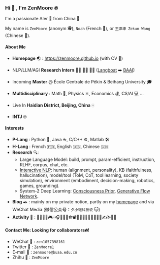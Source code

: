### Hi :clap: , I'm ZenMoore :fire:

I'm a passionate AIer :robot: from China :lantern:

My name is `ZenMoore` (anonym :detective:), `Noah` (French :chicken:), or `王泽坤 Zekun Wang` (Chinese :dragon:).

#### About Me

- **Homepage** :earth_asia: : https://zenmoore.github.io (with CV :ocean:)

- NLP/LLM/AGI **Research Intern** :man_scientist: :man_technologist: :man_student: ([Langboat](http://en.langboat.com/) :arrow_right: [BAAI](https://www.baai.ac.cn/english.html))
- Incoming **Master** @ École Centrale de Pékin & Beihang University :mortar_board:
- **Multidisciplinary** : Math :triangular_ruler:, Physics :atom_symbol:, Economics :moneybag:, CS/AI :computer: ...
- Live In **Haidian District, Beijing, China** :mahjong:
- **INTJ** 🤓

#### Interests

- **P-Lang** : Python :snake:, Java :coffee:, C/C++ :gear:, Matlab :hammer_and_wrench:
- **H-Lang** : French :fr:, English :us:, Chinese :cn:
- **Research** :mag::  
  - Large Language Model: build, prompt, param-efficient, instruction, RLHF, corpus, chat, etc.
  - [Interactive NLP](https://arxiv.org/pdf/2305.13246.pdf): human (alignment, personality), KB (faithfulness, hallucination), model/tool (ToM, CoT, tool learning, society simulation), environment (embodiment, decision-making, robotics, games, grounding).
  - System-2 Deep Learning: [Consciousness Prior](https://arxiv.org/abs/1709.08568), [Generative Flow Network](https://arxiv.org/abs/2111.09266).
- **Blog** :black_nib: : mainly on my private notion, partly on my [homepage](https://zenmoore.github.io) and via WeChat Media (微信公众号：`夕小瑶科技说` :cat:)
- **Activity** :rainbow: : 🏸🎾🥋🥊🎮🀄🎧🏏🎱🏐⚽📽📖🚴‍♂️🏊‍♀️🏃‍♂️🧗‍♂️✍⛷🧠🏹

#### Contact Me: Looking for collaborators🔥!

- WeChat :green_heart: : `zen1057398161`
- Twitter :blue_heart: : `ZenMoore1`
- E-mail :yellow_heart: : `zenmoore@buaa.edu.cn`
- Zhihu :large_blue_diamond: : `ZenMoore`
